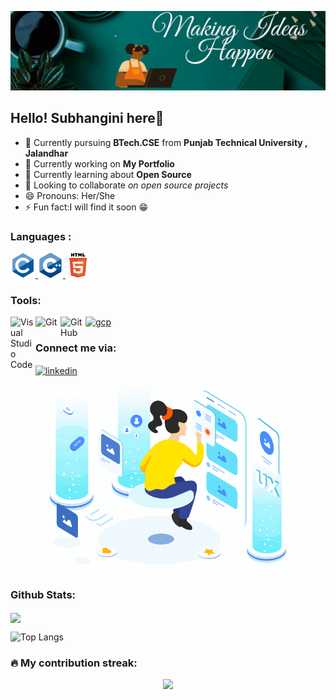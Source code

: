  
 ![](Banner.gif)
 ## Hello! Subhangini here👋
- 📝 Currently pursuing **BTech.CSE** from **Punjab Technical University , Jalandhar**
- 🔭 Currently working on **My Portfolio**
- 🌱 Currently learning about **Open Source**
- 👯 Looking to collaborate *on open source projects* 
- 😄 Pronouns: Her/She
- ⚡ Fun fact:I will find it soon 😁


<h3 align="left">Languages :</h3>
<p align="left"> <a href="#" target="_blank"> <img src="https://raw.githubusercontent.com/devicons/devicon/master/icons/c/c-original.svg" alt="c" width="40" height="40"/> </a> <a href="#" target="_blank"> <img src="https://raw.githubusercontent.com/devicons/devicon/master/icons/cplusplus/cplusplus-original.svg" alt="cplusplus" width="40" height="40"/> </a> <a href="#" target="_blank"> <img src="https://raw.githubusercontent.com/devicons/devicon/master/icons/html5/html5-original-wordmark.svg" alt="html5" width="40" height="40"/> </a>
<h3 align="left"> Tools:</h3>
<img align="left" alt="Visual Studio Code" width="40" src="https://icongr.am/material/microsoft-visual-studio-code.svg" />
<img align="left" alt="Git" width="40" src="https://icongr.am/devicon/git-original-wordmark.svg"/>
<img align="left" alt="GitHub" width="40" src="https://icongr.am/devicon/github-original-wordmark.svg" />
<a href="#" target="_blank"> <img src="https://www.vectorlogo.zone/logos/google_cloud/google_cloud-icon.svg" alt="gcp" width="40" height="40"/> </a> 

<h3 align="left"> Connect me via:</h3>
<a href="https://www.linkedin.com/in/subhangini/" target="_blank"><img src="https://cdn2.iconfinder.com/data/icons/social-media-2199/64/social_media_isometric_14-linkedin-512.png" height="80px" width="80px" alt="linkedin" align="center"></a>

<p align="center">
<img src="dev.gif" height="300" width="400" alt="gif" >
</p>
<h3 align="left"> Github Stats:</h3>
 

<a href="#">
  <img align="center" src="https://github-readme-stats.vercel.app/api?username=Subhangini&&show_icons=true&title_color=ffffff&icon_color=bb2acf&text_color=daf7dc&bg_color=151515" />
<a />

![Top Langs](https://github-readme-stats.vercel.app/api/top-langs/?username=Subhangini&layout=compact&title_color=007bff&text_color=e7e7e7&icon_color=007bff&bg_color=171c28)


<h3 align="left"> 🔥 My contribution streak:</h3>
<p align="center">
  <a href="#">
    <img src="https://github-readme-streak-stats.herokuapp.com/?user=Subhangini&theme=dark&hide_border=true&background=0D1117&stroke=0000"/>
  </a>
</p>
